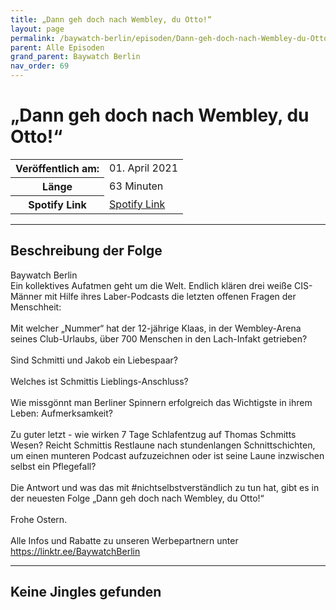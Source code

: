 ```yaml
---
title: „Dann geh doch nach Wembley, du Otto!“
layout: page
permalink: /baywatch-berlin/episoden/Dann-geh-doch-nach-Wembley-du-Otto
parent: Alle Episoden
grand_parent: Baywatch Berlin
nav_order: 69
---
```


# „Dann geh doch nach Wembley, du Otto!“
<table class="resp-table dcf-table dcf-table-responsive dcf-table-bordered dcf-table-striped dcf-w-100%">
                    <tbody>
                        <tr>
                            <th scope="row">Veröffentlich am:</th>
                            <td data-label="Veröffentlich am:">01. April 2021</td>
                        </tr>
                        <tr>
                            <th scope="row">Länge </th>
                            <td data-label="Länge ">63 Minuten</td>
                        </tr><tr>
                                <th scope="row">Spotify Link</th>
                                <td data-label="Spotify Link"><a href="https://open.spotify.com/episode/17PK3E6qoIS8rgDAB1jLdI">Spotify Link</a></td>
                            </tr></tbody>
                </table>

***

## Beschreibung der Folge

<div>
Baywatch Berlin <br> Ein kollektives Aufatmen geht um die Welt. Endlich klären drei weiße CIS-Männer mit Hilfe ihres Laber-Podcasts die letzten offenen Fragen der Menschheit: <br>  <br> Mit welcher „Nummer“ hat der 12-jährige Klaas, in der Wembley-Arena seines Club-Urlaubs, über 700 Menschen in den Lach-Infakt getrieben? <br>  <br> Sind Schmitti und Jakob ein Liebespaar? <br>  <br> Welches ist Schmittis Lieblings-Anschluss? <br>  <br> Wie missgönnt man Berliner Spinnern erfolgreich das Wichtigste in ihrem Leben: Aufmerksamkeit? <br>  <br> Zu guter letzt - wie wirken 7 Tage Schlafentzug auf Thomas Schmitts Wesen? Reicht Schmittis Restlaune nach stundenlangen Schnittschichten, um einen munteren Podcast aufzuzeichnen oder ist seine Laune inzwischen selbst ein Pflegefall?  <br>  <br> Die Antwort und was das mit #nichtselbstverständlich zu tun hat, gibt es in der neuesten Folge „Dann geh doch nach Wembley, du Otto!“ <br>  <br> Frohe Ostern. <br>  <br> Alle Infos und Rabatte zu unseren Werbepartnern unter <a href="https://linktr.ee/BaywatchBerlin">https://linktr.ee/BaywatchBerlin</a>  
</div>

***

## Keine Jingles gefunden